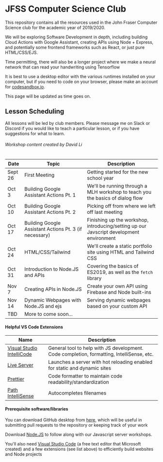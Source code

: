 # JFSS Computer Science Club

This repository contains all the resources used in the John Fraser Computer Science club for the academic year of 2019/2020. 

We will be exploring Software Development in depth, including building Cloud Actions with Google Assistant, creating APIs using Node + Express, and potentially some frontend frameworks such as React, or just pure HTML/CSS/EJS.

Time permitting, there will also be a longer project where we make a neural network that can read your handwriting using Tensorflow

It is best to use a desktop editor with the various runtimes installed on your computer, but if you need to code on your browser, please make an account for [codesandbox.io](https://Codesandbox.io).

This page will be updated as time goes on.


## Lesson Scheduling

All lessons will be led by club members. Please message me on Slack or Discord if you would like to teach a particular lesson, or if you have suggestions for what to learn.

###### Workshop content created by David Li

# 

| Date | Topic | Description |
| ------ | ------ | ------ |
| Sept 26 | First Meeting | Getting started for the new school year |
| Oct 3 | Building Google Assistant Actions Pt. 1 | We'll be running through a MLH workshop to teach you the basics of dialog flow|
| Oct 10 | Building Google Assistant Actions Pt. 2 | Picking off from where we left off last meeting |
| Oct 17 | Building Google Assistant Actions Pt. 3 (if necessary) | Finishing up the workshop, introducing/setting up our Javscript development environment |
| Oct 24 | HTML/CSS/Tailwind | We'll create a static portfolio site using HTML and Tailwind CSS |
| Oct 31 | Introduction to Node.JS and APIs | Covering the basics of ES2019, as well as the `fetch` library |
| Nov 7 | Creating APIs in Node.JS | Create your own API using Firebase and Node built-ins |
| Nov 14 | Dynamic Webpages with Node.JS and ejs | Serving dynamic webpages based on your custom API |
| TBD | More to come soon... | |

#### Helpful VS Code Extensions

| Name | Description |
| ------ | ------ |
| [Visual Studio IntelliCode](https://marketplace.visualstudio.com/items?itemName=VisualStudioExptTeam.vscodeintellicode) | General tool to help with JS development. Code completion, formatting, IntelliSense, etc. |
| [Live Server](https://marketplace.visualstudio.com/items?itemName=ritwickdey.LiveServer) | Launches a server with hot reloading enabled for static and dynamic sites |
| [Prettier](https://marketplace.visualstudio.com/items?itemName=esbenp.prettier-vscode) | Code formatter to maintain code readability/standardization |
| [Path IntelliSense](https://marketplace.visualstudio.com/items?itemName=christian-kohler.path-intellisense) | Autocompletes filenames |

#### Prerequisite software/libraries

You can download GitHub desktop from [here](https://desktop.github.com/), which will be useful in submitting pull requests to the repository or keeping track of your work

Download [Node.JS](https://nodejs.org/en/download/) to follow along with our Javascript server workshops.

You'll also need [Visual Studio Code](https://code.visualstudio.com/download) (a free text editor that Microsoft created) and a few extensions (see list above) to efficiently build websites and Node projects
